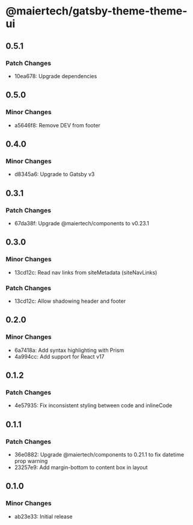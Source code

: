 # @maiertech/gatsby-theme-theme-ui

## 0.5.1

### Patch Changes

- 10ea678: Upgrade dependencies

## 0.5.0

### Minor Changes

- a5646f8: Remove DEV from footer

## 0.4.0

### Minor Changes

- d8345a6: Upgrade to Gatsby v3

## 0.3.1

### Patch Changes

- 67da38f: Upgrade @maiertech/components to v0.23.1

## 0.3.0

### Minor Changes

- 13cd12c: Read nav links from siteMetadata (siteNavLinks)

### Patch Changes

- 13cd12c: Allow shadowing header and footer

## 0.2.0

### Minor Changes

- 6a7418a: Add syntax highlighting with Prism
- 4a994cc: Add support for React v17

## 0.1.2

### Patch Changes

- 4e57935: Fix inconsistent styling between code and inlineCode

## 0.1.1

### Patch Changes

- 36e0882: Upgrade @maiertech/components to 0.21.1 to fix datetime prop warning
- 23257e9: Add margin-bottom to content box in layout

## 0.1.0

### Minor Changes

- ab23e33: Initial release
